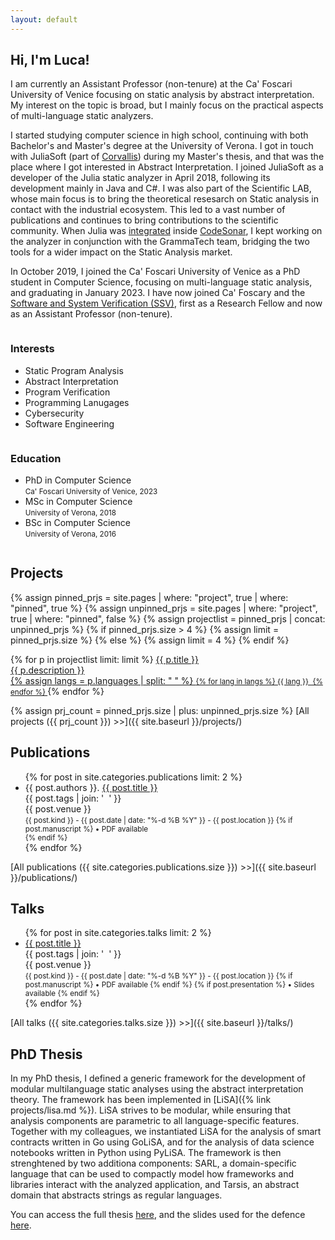 ```yaml
---
layout: default
---
```


## Hi, I'm Luca!

I am currently an Assistant Professor (non-tenure) at the Ca' Foscari University of Venice focusing on static analysis by abstract interpretation. My interest on the topic is broad, but I mainly focus on the practical aspects of multi-language static analyzers.

I started studying computer science in high school, continuing with both Bachelor's and Master's degree at the University of Verona. I got in touch with JuliaSoft (part of [Corvallis](http://www.corvallis.it/)) during my Master's thesis, and that was the place where I got interested in Abstract Interpretation. I joined JuliaSoft as a developer of the Julia static analyzer in April 2018, following its development mainly in Java and C#. I was also part of the Scientific LAB, whose main focus is to bring the theoretical resesarch on Static analysis in contact with the industrial ecosystem. This led to a vast number of publications and continues to bring contributions to the scientific community. When Julia was [integrated](https://news.grammatech.com/grammatech-acquires-juliasoft) inside [CodeSonar](https://www.grammatech.com/codesonar-cc), I kept working on the analyzer in conjunction with the GrammaTech team, bridging the two tools for a wider impact on the Static Analysis market.

In October 2019, I joined the Ca' Foscari University of Venice as a PhD student in Computer Science, focusing on multi-language static analysis, and graduating in January 2023. I have now joined Ca' Foscary and the [Software and System Verification (SSV)](https://ssv.dais.unive.it/), first as a Research Fellow and now as an Assistant Professor (non-tenure).

<div class="row">
	<div class="column">
		<h3>Interests</h3>
		<ul class="fa-ul">
			<li><span class="fa-li"><i class="fas fa-crosshairs"></i></span>Static Program Analysis</li>
			<li><span class="fa-li"><i class="fas fa-crosshairs"></i></span>Abstract Interpretation</li>
			<li><span class="fa-li"><i class="fas fa-crosshairs"></i></span>Program Verification</li>
			<li><span class="fa-li"><i class="fas fa-crosshairs"></i></span>Programming Lanugages</li>
			<li><span class="fa-li"><i class="fas fa-crosshairs"></i></span>Cybersecurity</li>
			<li><span class="fa-li"><i class="fas fa-crosshairs"></i></span>Software Engineering</li>
		</ul>
	</div>
	<div class="column">
		<h3>Education</h3>
		<ul class="fa-ul">
			<li><span class="fa-li"><i class="fas fa-user-graduate"></i></span>PhD in Computer Science<br/><small>Ca' Foscari University of Venice, 2023</small></li>
			<li><span class="fa-li"><i class="fas fa-user-graduate"></i></span>MSc in Computer Science<br/><small>University of Verona, 2018</small></li>
			<li><span class="fa-li"><i class="fas fa-user-graduate"></i></span>BSc in Computer Science<br/><small>University of Verona, 2016</small></li>
		</ul>
	</div>
</div>

## Projects

{% assign pinned_prjs = site.pages | where: "project", true | where: "pinned", true %}
{% assign unpinned_prjs = site.pages | where: "project", true | where: "pinned", false %}
{% assign projectlist = pinned_prjs | concat: unpinned_prjs %}
{% if pinned_prjs.size > 4 %}
	{% assign limit = pinned_prjs.size %}
{% else %}
	{% assign limit = 4 %}
{% endif %}

<div class="project-box-wrapper">
{% for p in projectlist limit: limit %}
	<a href="{{ p.url }}" class="project-box">
		<i class="fas fa-laptop-code"></i> <span>{{ p.title }}</span><br/>
		<venue>{{ p.description }}</venue><br/>
		{% assign langs = p.languages | split: " " %}
		<small>
		{% for lang in langs %}
			<span class="language-dot {{ lang | downcase }}-dot"></span> {{ lang }}&nbsp;
		{% endfor %}
		</small>
	</a>
{% endfor %}
</div>
<p/>


{% assign prj_count = pinned_prjs.size | plus: unpinned_prjs.size %}
[All projects ({{ prj_count }}) >>]({{ site.baseurl }}/projects/)

## Publications

<ul class="fa-ul">
{% for post in site.categories.publications limit: 2 %}
	<li>
		<span class="fa-li"><i class="fas fa-book-open"></i></span>
		{{ post.authors }}. <a href="{{ post.url }}">{{ post.title }}</a><br/>
		<a class="topic">{{ post.tags | join: '</a>&nbsp;&nbsp;<a class="topic">' }}</a><br/>
		<venue>{{ post.venue }}</venue><br/>
		<small>{{ post.kind }} - {{ post.date | date: "%-d %B %Y" }} - {{ post.location }}
		{% if post.manuscript %}
			 • <i class="fas fa-file-pdf"></i> PDF available<br/>
		{% endif %}
		</small>
	</li>
{% endfor %}
</ul>

[All publications ({{ site.categories.publications.size }}) >>]({{ site.baseurl }}/publications/)

## Talks

<ul class="fa-ul">
{% for post in site.categories.talks limit: 2 %}
	<li>
		<span class="fa-li"><i class="fas fa-calendar-alt"></i></span>
		<a href="{{ post.url }}">{{ post.title }}</a><br/>
		<a class="topic">{{ post.tags | join: '</a>&nbsp;&nbsp;<a class="topic">' }}</a><br/>
		<venue>{{ post.venue }}</venue><br/>
		<small>{{ post.kind }} - {{ post.date | date: "%-d %B %Y" }} - {{ post.location }}
		{% if post.manuscript %}
			 • <i class="fas fa-file-pdf"></i> PDF available
		{% endif %}
		{% if post.presentation %}
			 • <i class="fas fa-file-powerpoint"></i> Slides available
		{% endif %}
		</small>
	</li>
{% endfor %}
</ul>


[All talks ({{ site.categories.talks.size }}) >>]({{ site.baseurl }}/talks/)

## PhD Thesis

In my PhD thesis, I defined a generic framework for the development of modular multilanguage static analyses using the abstract interpretation theory. The framework has been implemented in [LiSA]({% link projects/lisa.md %}). LiSA strives to be modular, while ensuring that analysis components are parametric to all language-specific features. Together with my colleagues, we instantiated LiSA for the analysis of smart contracts written in Go using GoLiSA, and for the analysis of data science notebooks written in Python using PyLiSA. The framework is then strenghtened by two additiona components: SARL, a domain-specific language that can be used to compactly model how frameworks and libraries interact with the analyzed application, and Tarsis, an abstract domain that abstracts strings as regular languages.

You can access the full thesis [here](papers/phd-thesis.pdf), and the slides used for the defence [here](slides/phd-defence.pptx).
